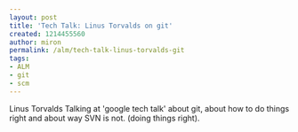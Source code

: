 ```yaml
---
layout: post
title: 'Tech Talk: Linus Torvalds on git'
created: 1214455560
author: miron
permalink: /alm/tech-talk-linus-torvalds-git
tags:
- ALM
- git
- scm
---
```

<p><span class="thmr_call" id="thmr_42"><span class="thmr_call" id="thmr_6"><p>Linus Torvalds Talking at 'google tech talk' about git, about how to do things right and about way SVN is not. (doing things right).</p></span></span></p>
